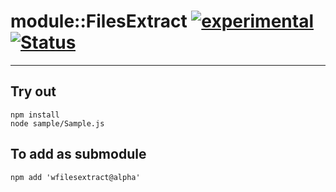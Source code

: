 
# module::FilesExtract [![experimental](https://img.shields.io/badge/stability-experimental-orange.svg)](https://github.com/emersion/stability-badges#experimental) [![Status](https://github.com/Wandalen/wFilesExtract/workflows/Test/badge.svg)](https://github.com/Wandalen/wFilesExtract/actions?query=workflow%3ATest)

___

## Try out
```
npm install
node sample/Sample.js
```

## To add as submodule
```
npm add 'wfilesextract@alpha'
```

